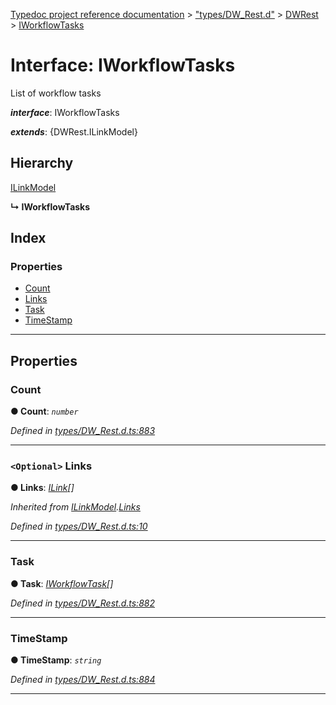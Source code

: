 [Typedoc project reference documentation](../README.md) > ["types/DW_Rest.d"](../modules/_types_dw_rest_d_.md) > [DWRest](../modules/_types_dw_rest_d_.dwrest.md) > [IWorkflowTasks](../interfaces/_types_dw_rest_d_.dwrest.iworkflowtasks.md)

# Interface: IWorkflowTasks

List of workflow tasks

*__interface__*: IWorkflowTasks

*__extends__*: {DWRest.ILinkModel}

## Hierarchy

 [ILinkModel](_types_dw_rest_d_.dwrest.ilinkmodel.md)

**↳ IWorkflowTasks**

## Index

### Properties

* [Count](_types_dw_rest_d_.dwrest.iworkflowtasks.md#count)
* [Links](_types_dw_rest_d_.dwrest.iworkflowtasks.md#links)
* [Task](_types_dw_rest_d_.dwrest.iworkflowtasks.md#task)
* [TimeStamp](_types_dw_rest_d_.dwrest.iworkflowtasks.md#timestamp)

---

## Properties

<a id="count"></a>

###  Count

**● Count**: *`number`*

*Defined in [types/DW_Rest.d.ts:883](https://github.com/DocuWare/REST-Sample-TS/blob/22cf36b/src/types/DW_Rest.d.ts#L883)*

___
<a id="links"></a>

### `<Optional>` Links

**● Links**: *[ILink](_types_dw_rest_d_.dwrest.ilink.md)[]*

*Inherited from [ILinkModel](_types_dw_rest_d_.dwrest.ilinkmodel.md).[Links](_types_dw_rest_d_.dwrest.ilinkmodel.md#links)*

*Defined in [types/DW_Rest.d.ts:10](https://github.com/DocuWare/REST-Sample-TS/blob/22cf36b/src/types/DW_Rest.d.ts#L10)*

___
<a id="task"></a>

###  Task

**● Task**: *[IWorkflowTask](_types_dw_rest_d_.dwrest.iworkflowtask.md)[]*

*Defined in [types/DW_Rest.d.ts:882](https://github.com/DocuWare/REST-Sample-TS/blob/22cf36b/src/types/DW_Rest.d.ts#L882)*

___
<a id="timestamp"></a>

###  TimeStamp

**● TimeStamp**: *`string`*

*Defined in [types/DW_Rest.d.ts:884](https://github.com/DocuWare/REST-Sample-TS/blob/22cf36b/src/types/DW_Rest.d.ts#L884)*

___

